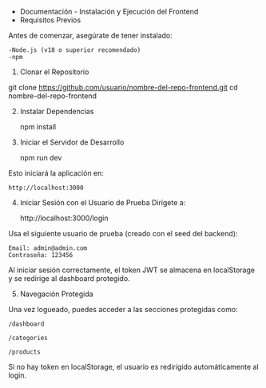 - Documentación - Instalación y Ejecución del Frontend
- Requisitos Previos

Antes de comenzar, asegúrate de tener instalado:

    -Node.js (v18 o superior recomendado)
    -npm

1. Clonar el Repositorio

git clone https://github.com/usuario/nombre-del-repo-frontend.git
cd nombre-del-repo-frontend


2. Instalar Dependencias

    npm install

3. Iniciar el Servidor de Desarrollo

    npm run dev

Esto iniciará la aplicación en:

    http://localhost:3000

4. Iniciar Sesión con el Usuario de Prueba
Dirígete a:

    http://localhost:3000/login

Usa el siguiente usuario de prueba (creado con el seed del backend):

    Email: admin@admin.com
    Contraseña: 123456

Al iniciar sesión correctamente, el token JWT se almacena en localStorage y se redirige al dashboard protegido.

5. Navegación Protegida

Una vez logueado, puedes acceder a las secciones protegidas como:

    /dashboard

    /categories

    /products

Si no hay token en localStorage, el usuario es redirigido automáticamente al login.
